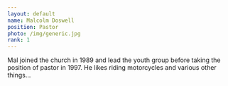 ```yaml
---
layout: default
name: Malcolm Doswell
position: Pastor
photo: /img/generic.jpg
rank: 1
---
```


Mal joined the church in 1989 and lead the youth group before taking the position of pastor in 1997. He likes riding motorcycles and various other things...
